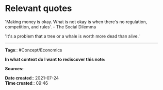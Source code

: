 # Relevant quotes
'Making money is okay. What is not okay is when there's no regulation, competition, and rules'. - The Social Dilemma

'It's a problem that a tree or a whale is worth more dead than alive.'


---
**Tags**:: #Concept/Economics 

**In what context do I want to rediscover this note:**

**Sources**::

**Date created**:: 2021-07-24  
**Time created**:: 09:46